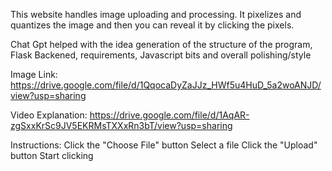 This website handles image uploading and processing. It pixelizes and quantizes the image and then you can reveal it by clicking the pixels.

Chat Gpt helped with the idea generation of the structure of the program, Flask Backened, requirements, Javascript bits and overall polishing/style

Image Link:
https://drive.google.com/file/d/1QqocaDyZaJJz_HWf5u4HuD_5a2woANJD/view?usp=sharing 

Video Explanation:
https://drive.google.com/file/d/1AqAR-zgSxxKrSc9JV5EKRMsTXXxRn3bT/view?usp=sharing

Instructions:
    Click the "Choose File" button
    Select a file
    Click the "Upload" button
    Start clicking
